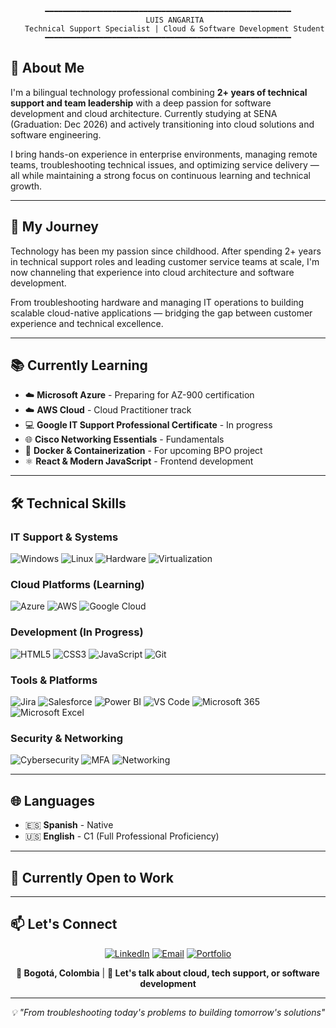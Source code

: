 <div align="center">

```
━━━━━━━━━━━━━━━━━━━━━━━━━━━━━━━━━━━━━━━━━━━━━━━━━━━━━━━
   LUIS ANGARITA
   Technical Support Specialist | Cloud & Software Development Student
━━━━━━━━━━━━━━━━━━━━━━━━━━━━━━━━━━━━━━━━━━━━━━━━━━━━━━━
```

</div>

## 👋 About Me

I'm a bilingual technology professional combining **2+ years of technical support and team leadership** with a deep passion for software development and cloud architecture. Currently studying at SENA (Graduation: Dec 2026) and actively transitioning into cloud solutions and software engineering.

I bring hands-on experience in enterprise environments, managing remote teams, troubleshooting technical issues, and optimizing service delivery — all while maintaining a strong focus on continuous learning and technical growth.

---

## 🚀 My Journey

Technology has been my passion since childhood. After spending 2+ years in technical support roles and leading customer service teams at scale, I'm now channeling that experience into cloud architecture and software development. 

From troubleshooting hardware and managing IT operations to building scalable cloud-native applications — bridging the gap between customer experience and technical excellence.

---

## 📚 Currently Learning

- ☁️ **Microsoft Azure** - Preparing for AZ-900 certification
- ☁️ **AWS Cloud** - Cloud Practitioner track
- 💻 **Google IT Support Professional Certificate** - In progress
- 🌐 **Cisco Networking Essentials** - Fundamentals
- 🐳 **Docker & Containerization** - For upcoming BPO project
- ⚛️ **React & Modern JavaScript** - Frontend development

---

## 🛠️ Technical Skills

### IT Support & Systems
![Windows](https://img.shields.io/badge/Windows-0078D6?style=flat-square&logo=windows&logoColor=white)
![Linux](https://img.shields.io/badge/Linux-FCC624?style=flat-square&logo=linux&logoColor=black)
![Hardware](https://img.shields.io/badge/Hardware-FF6B6B?style=flat-square&logo=pcgamingwiki&logoColor=white)
![Virtualization](https://img.shields.io/badge/Virtualization-183A61?style=flat-square&logo=vmware&logoColor=white)

### Cloud Platforms (Learning)
![Azure](https://img.shields.io/badge/Azure-0078D4?style=flat-square&logo=microsoft-azure&logoColor=white)
![AWS](https://img.shields.io/badge/AWS-232F3E?style=flat-square&logo=amazon-aws&logoColor=white)
![Google Cloud](https://img.shields.io/badge/Google_Cloud-4285F4?style=flat-square&logo=google-cloud&logoColor=white)

### Development (In Progress)
![HTML5](https://img.shields.io/badge/HTML5-E34F26?style=flat-square&logo=html5&logoColor=white)
![CSS3](https://img.shields.io/badge/CSS3-1572B6?style=flat-square&logo=css3&logoColor=white)
![JavaScript](https://img.shields.io/badge/JavaScript-F7DF1E?style=flat-square&logo=javascript&logoColor=black)
![Git](https://img.shields.io/badge/Git-F05032?style=flat-square&logo=git&logoColor=white)

### Tools & Platforms
![Jira](https://img.shields.io/badge/Jira-0052CC?style=flat-square&logo=jira&logoColor=white)
![Salesforce](https://img.shields.io/badge/Salesforce-00A1E0?style=flat-square&logo=salesforce&logoColor=white)
![Power BI](https://img.shields.io/badge/Power_BI-F2C811?style=flat-square&logo=powerbi&logoColor=black)
![VS Code](https://img.shields.io/badge/VS_Code-007ACC?style=flat-square&logo=visual-studio-code&logoColor=white)
![Microsoft 365](https://img.shields.io/badge/Microsoft_365-D83B01?style=flat-square&logo=microsoft-office&logoColor=white)
![Microsoft Excel](https://img.shields.io/badge/Microsoft_Excel-217346?style=flat-square&logo=microsoft-excel&logoColor=white)

### Security & Networking
![Cybersecurity](https://img.shields.io/badge/Cybersecurity-4B275F?style=flat-square&logo=hackaday&logoColor=white)
![MFA](https://img.shields.io/badge/MFA/2FA-00C853?style=flat-square&logo=google-authenticator&logoColor=white)
![Networking](https://img.shields.io/badge/Networking-1BA0D7?style=flat-square&logo=cisco&logoColor=white)

---

## 🌐 Languages

- 🇪🇸 **Spanish** - Native
- 🇺🇸 **English** - C1 (Full Professional Proficiency)

---

## 🎯 Currently Open to Work

---

## 📫 Let's Connect

<div align="center">

[![LinkedIn](https://img.shields.io/badge/LinkedIn-0077B5?style=for-the-badge&logo=linkedin&logoColor=white)](https://www.linkedin.com/in/luis-angarita/)
[![Email](https://img.shields.io/badge/Email-D14836?style=for-the-badge&logo=gmail&logoColor=white)](mailto:angaritaluis80@gmail.com)
[![Portfolio](https://img.shields.io/badge/Portfolio-000000?style=for-the-badge&logo=About.me&logoColor=white)](#)

**📍 Bogotá, Colombia** | **💬 Let's talk about cloud, tech support, or software development**

</div>

<!--
## 📊 GitHub Stats
![GitHub Stats](https://github-readme-stats.vercel.app/api?username=L15000&show_icons=true&theme=transparent&hide_border=true&hide=contribs)
![Top Languages](https://github-readme-stats.vercel.app/api/top-langs/?username=L15000&layout=compact&theme=transparent&hide_border=true)
-->

---

<div align="center">
  <i>💡 "From troubleshooting today's problems to building tomorrow's solutions"</i>
</div>
